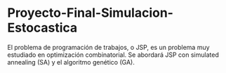 # Proyecto-Final-Simulacion-Estocastica
El problema de programación de trabajos, o JSP, es un problema muy estudiado en optimización combinatorial. Se abordará JSP con simulated annealing (SA) y el algoritmo genético (GA). 
